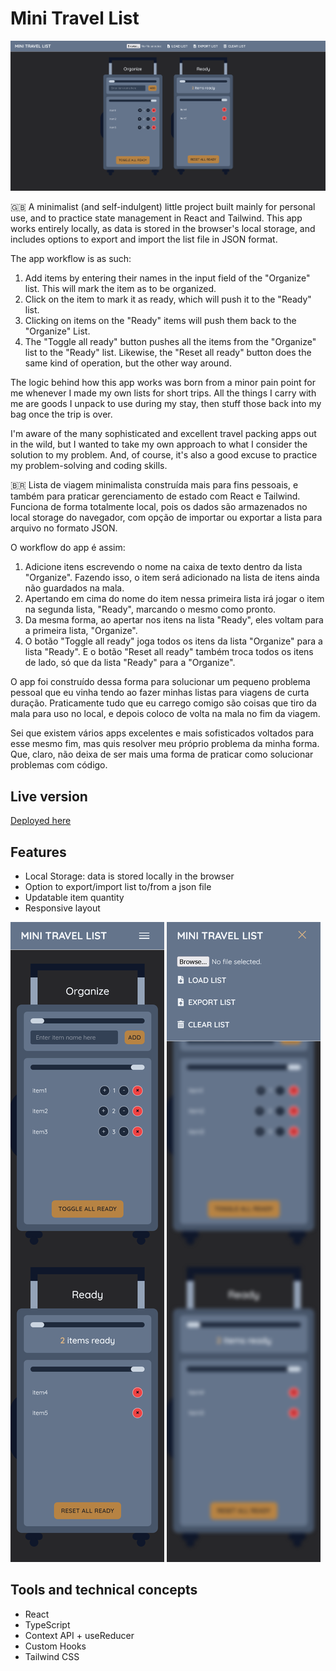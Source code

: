 # Mini Travel List

![Main Image](public/screenshots/desktop01.png)

🇬🇧 A minimalist (and self-indulgent) little project built mainly for personal use, and to practice state management in React and Tailwind. This app works entirely locally, as data is stored in the browser's local storage, and includes options to export and import the list file in JSON format.

The app workflow is as such:

1. Add items by entering their names in the input field of the "Organize" list. This will mark the item as to be organized.
2. Click on the item to mark it as ready, which will push it to the "Ready" list.
3. Clicking on items on the "Ready" items will push them back to the "Organize" List.
4. The "Toggle all ready" button pushes all the items from the "Organize" list to the "Ready" list. Likewise, the "Reset all ready" button does the same kind of operation, but the other way around.

The logic behind how this app works was born from a minor pain point for me whenever I made my own lists for short trips. All the things I carry with me are goods I unpack to use during my stay, then stuff those back into my bag once the trip is over.

I'm aware of the many sophisticated and excellent travel packing apps out in the wild, but I wanted to take my own approach to what I consider the solution to my problem. And, of course, it's also a good excuse to practice my problem-solving and coding skills.

🇧🇷 Lista de viagem minimalista construída mais para fins pessoais, e também para praticar gerenciamento de estado com React e Tailwind. Funciona de forma totalmente local, pois os dados são armazenados no local storage do navegador, com opção de importar ou exportar a lista para arquivo no formato JSON.

O workflow do app é assim:

1. Adicione itens escrevendo o nome na caixa de texto dentro da lista "Organize". Fazendo isso, o item será adicionado na lista de itens ainda não guardados na mala.
2. Apertando em cima do nome do item nessa primeira lista irá jogar o item na segunda lista, "Ready", marcando o mesmo como pronto.
3. Da mesma forma, ao apertar nos itens na lista "Ready", eles voltam para a primeira lista, "Organize".
4. O botão "Toggle all ready" joga todos os itens da lista "Organize" para a lista "Ready". E o botão "Reset all ready" também troca todos os itens de lado, só que da lista "Ready" para a "Organize".

O app foi construído dessa forma para solucionar um pequeno problema pessoal que eu vinha tendo ao fazer minhas listas para viagens de curta duração. Praticamente tudo que eu carrego comigo são coisas que tiro da mala para uso no local, e depois coloco de volta na mala no fim da viagem.

Sei que existem vários apps excelentes e mais sofisticados voltados para esse mesmo fim, mas quis resolver meu próprio problema da minha forma. Que, claro, não deixa de ser mais uma forma de praticar como solucionar problemas com código.

## Live version

[Deployed here](https://mini-travel-list-tsm13.netlify.app/)

## Features

- Local Storage: data is stored locally in the browser
- Option to export/import list to/from a json file
- Updatable item quantity
- Responsive layout

![Screenshot](public/screenshots/mobile01.png)
![Screenshot](public/screenshots/mobile02.png)

## Tools and technical concepts

- React
- TypeScript
- Context API + useReducer
- Custom Hooks
- Tailwind CSS
